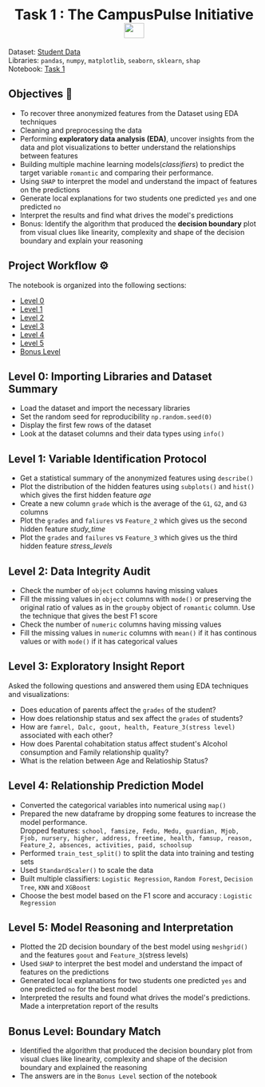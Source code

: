 <h1 align=center> Task 1 : The CampusPulse Initiative <img src='https://media.giphy.com/media/v1.Y2lkPTc5MGI3NjExcjdrOGhwYjNmd3YzMW0ybnJqaWxwcGw5cmk4YW82OXI3amJlaGRjYyZlcD12MV9zdGlja2Vyc19zZWFyY2gmY3Q9cw/GrPgFtvyLlgElFiO7m/giphy.gif' width = 40 height = 30></h1>

Dataset: [Student Data](Dataset.csv)<br>
Libraries: `pandas`, `numpy`, `matplotlib`, `seaborn`, `sklearn`, `shap` <br>
Notebook: [Task 1](Task_1.ipynb)
## Objectives 🎯
- To recover three anonymized features from the Dataset using EDA techniques
- Cleaning and preprocessing the data
- Performing **exploratory data analysis (EDA)**, uncover insights from the data and plot visualizations to better understand the relationships between features
- Building multiple machine learning models(*classifiers*) to predict the target variable `romantic` and comparing their performance.
- Using `SHAP` to interpret the model and understand the impact of features on the predictions
- Generate local explanations for two students one predicted `yes` and one predicted `no`
- Interpret the results and find what drives the model's predictions
- Bonus: Identify the algorithm that produced the **decision boundary** plot from visual clues like linearity, complexity and shape of the decision boundary and explain your reasoning

## Project Workflow ⚙️
The notebook is organized into the following sections:
- <u>[Level 0](#level-0-importing-libraries-and-dataset-summary)
- [Level 1](#level-1-variable-identification-protocol)
- [Level 2](#level-2-data-integrity-audit)
- [Level 3](#level-3-exploratory-insight-report)
- [Level 4](#level-4-relationship-prediction-model)
- [Level 5](#level-5-model-reasoning-and-interpretation)
- [Bonus Level](#bonus-level-boundary-match)</u>

## Level 0: Importing Libraries and Dataset Summary
- Load the dataset and import the necessary libraries
- Set the random seed for reproducibility `np.random.seed(0)`
- Display the first few rows of the dataset
- Look at the dataset columns and their data types using `info()`

## Level 1: Variable Identification Protocol
- Get a statistical summary of the anonymized features using `describe()`
- Plot the distribution of the hidden features using `subplots()` and `hist()` which gives the first hidden feature *age*
- Create a new column `grade` which is the average of the `G1`, `G2`, and `G3` columns
- Plot the `grades` and `faliures` vs `Feature_2` which gives us the second hidden feature *study_time*
- Plot the `grades` and `failures` vs `Feature_3` which gives us the third hidden feature *stress_levels*

## Level 2: Data Integrity Audit
- Check the number of `object` columns having missing values
- Fill the missing values in `object` columns with `mode()` or preserving the original ratio of values as in the `groupby` object of `romantic` column. Use the technique that gives the best F1 score
- Check the number of `numeric` columns having missing values
- Fill the missing values in `numeric` columns with `mean()` if it has continous values or with `mode()` if it has categorical values

## Level 3: Exploratory Insight Report
Asked the following questions and answered them using EDA techniques and visualizations:
- Does education of parents affect the `grades` of the student?
- How does relationship status and sex affect the `grades` of students? 
- How are `famrel, Dalc, goout, health, Feature_3(stress level)` associated with each other?
- How does Parental cohabitation status affect student's Alcohol consumption and Family relationship quality?
- What is the relation between Age and Relatioship Status?

## Level 4: Relationship Prediction Model
- Converted the categorical variables into numerical using `map()`
- Prepared the new dataframe by dropping some features to increase the model performance.<br> Dropped features: `school, famsize, Fedu, Medu, guardian, Mjob, Fjob, nursery, higher, address, freetime, health, famsup, reason, Feature_2, absences, activities, paid, schoolsup`
- Performed `train_test_split()` to split the data into training and testing sets
- Used `StandardScaler()` to scale the data
- Built multiple classifiers: `Logistic Regression`, `Random Forest`, `Decision Tree`, `KNN` and `XGBoost`
- Choose the best model based on the F1 score and accuracy : `Logistic Regression`

## Level 5: Model Reasoning and Interpretation
- Plotted the 2D decision boundary of the best model using `meshgrid()` and the features `goout` and `Feature_3`(stress levels)
- Used `SHAP` to interpret the best model and understand the impact of features on the predictions
- Generated local explanations for two students one predicted `yes` and one predicted `no` for the best model
- Interpreted the results and found what drives the model's predictions. Made a interpretation report of the results

## Bonus Level: Boundary Match
- Identified the algorithm that produced the decision boundary plot from visual clues like linearity, complexity and shape of the decision boundary and explained the reasoning
- The answers are in the `Bonus Level` section of the notebook

